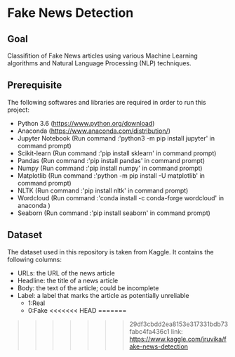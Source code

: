 # Fake News Detection
## Goal
Classifition of Fake News articles using various Machine Learning algorithms and Natural Language Processing (NLP) techniques.
## Prerequisite
The following softwares and libraries are required in order to run this project:
* Python 3.6 (https://www.python.org/download)
* Anaconda (https://www.anaconda.com/distribution/)
* Jupyter Notebook (Run command :'python3 -m pip install jupyter' in command prompt)
* Scikit-learn (Run command :'pip install sklearn' in command prompt)
* Pandas (Run command :'pip install pandas' in command prompt)
* Numpy (Run command :'pip install numpy' in command prompt)
* Matplotlib (Run command :'python -m pip install -U matplotlib' in command prompt)
* NLTK (Run command :'pip install nltk' in command prompt)
* Wordcloud (Run command :'conda install -c conda-forge wordcloud' in anaconda )
* Seaborn (Run command :'pip install seaborn' in command prompt)
## Dataset
The dataset used in this repository is taken from Kaggle. It contains the following columns:
* URLs: the URL of the news article
* Headline: the title of a news article
* Body: the text of the article; could be incomplete
* Label: a label that marks the article as potentially unreliable
	* 1:Real
	* 0:Fake
<<<<<<< HEAD
=======
	
>>>>>>> 29df3cbdd2ea8153e317331bdb73fabc4fa436c1
link: https://www.kaggle.com/jruvika/fake-news-detection


